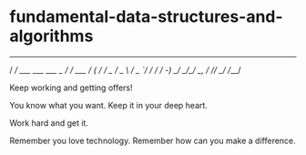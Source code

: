 # fundamental-data-structures-and-algorithms
  _____                    __     
 / ___/ ___  ___   ___ _  / / ___ 
/ (_ / / _ \/ _ \ / _ `/ / / / -_)
\___/  \___/\___/ \_, / /_/  \__/ 
                 /___/            
                                                    
Keep working and getting offers!

You know what you want. Keep it in your deep heart.

Work hard and get it.

Remember you love technology. Remember how can you make a difference.

